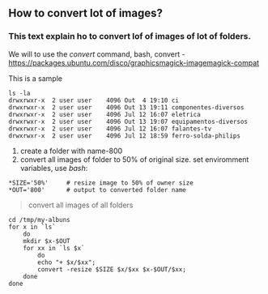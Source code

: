 ## How to convert lot of images?
### This text explain ho to convert lof of images of lot of folders.

We will to use the *convert* command, bash, convert - https://packages.ubuntu.com/disco/graphicsmagick-imagemagick-compat

This is a sample
```
ls -la
drwxrwxr-x  2 user user    4096 Out  4 19:10 ci
drwxrwxr-x  2 user user    4096 Out 13 19:11 componentes-diversos
drwxrwxr-x  2 user user    4096 Jul 12 16:07 eletrica
drwxrwxr-x  2 user user    4096 Out 13 19:07 equipamentos-diversos
drwxrwxr-x  2 user user    4096 Jul 12 16:07 falantes-tv
drwxrwxr-x  2 user user    4096 Jul 12 18:59 ferro-solda-philips
```
1.	create a folder with name-800
2.	convert all images of folder to 50% of original size.
set enviromment variables, use *bash*:
```
*SIZE='50%'		# resize image to 50% of owner size
*OUT='800'		# output to converted folder name
```
>convert all images of all folders
```
cd /tmp/my-albuns
for x in `ls`
	do
	mkdir $x-$OUT
	for xx in `ls $x`
		do
		echo "+ $x/$xx";
		convert -resize $SIZE $x/$xx $x-$OUT/$xx;
	done
done
```
